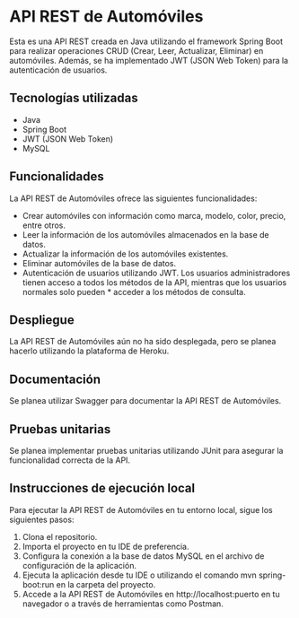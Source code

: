 # API REST de Automóviles
Esta es una API REST creada en Java utilizando el framework Spring Boot para realizar operaciones CRUD (Crear, Leer, Actualizar, Eliminar) en automóviles. Además, se ha implementado JWT (JSON Web Token) para la autenticación de usuarios.

## Tecnologías utilizadas
* Java
* Spring Boot
* JWT (JSON Web Token)
* MySQL

## Funcionalidades
La API REST de Automóviles ofrece las siguientes funcionalidades:

* Crear automóviles con información como marca, modelo, color, precio, entre otros.
* Leer la información de los automóviles almacenados en la base de datos.
* Actualizar la información de los automóviles existentes.
* Eliminar automóviles de la base de datos.
* Autenticación de usuarios utilizando JWT. Los usuarios administradores tienen acceso a todos los métodos de la API, mientras que los usuarios normales solo pueden * acceder a los métodos de consulta.

## Despliegue
La API REST de Automóviles aún no ha sido desplegada, pero se planea hacerlo utilizando la plataforma de Heroku.

## Documentación
Se planea utilizar Swagger para documentar la API REST de Automóviles. 

## Pruebas unitarias
Se planea implementar pruebas unitarias utilizando JUnit para asegurar la funcionalidad correcta de la API.

## Instrucciones de ejecución local
Para ejecutar la API REST de Automóviles en tu entorno local, sigue los siguientes pasos:

1. Clona el repositorio.
2. Importa el proyecto en tu IDE de preferencia.
3. Configura la conexión a la base de datos MySQL en el archivo de configuración de la aplicación.
4. Ejecuta la aplicación desde tu IDE o utilizando el comando mvn spring-boot:run en la carpeta del proyecto.
5. Accede a la API REST de Automóviles en http://localhost:puerto en tu navegador o a través de herramientas como Postman.
